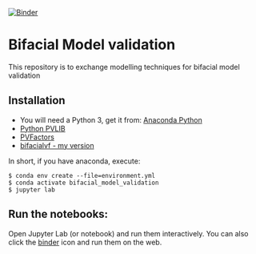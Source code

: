 [![Binder](https://mybinder.org/badge_logo.svg)](https://mybinder.org/v2/gh/tcapelle/bifacial_model_validation_/master)


# Bifacial Model validation

This repository is to exchange modelling techniques for bifacial model validation

## Installation

- You will need a Python 3, get it from: [Anaconda Python](https://www.anaconda.com/what-is-anaconda/)
- [Python PVLIB](https://pvlib-python.readthedocs.io/en/latest/installation.html)
- [PVFactors](https://sunpower.github.io/pvfactors/installation/index.html)
- [bifacialvf - my version](https://github.com/tcapelle/bifacialvf)

In short, if you have anaconda, execute:
```
$ conda env create --file=environment.yml
$ conda activate bifacial_model_validation
$ jupyter lab
```

## Run the notebooks:

Open Jupyter Lab (or notebook) and run them interactively.
You can also click the [binder](https://mybinder.org/v2/gh/tcapelle/bifacial_modelling/master) icon and run them on the web.